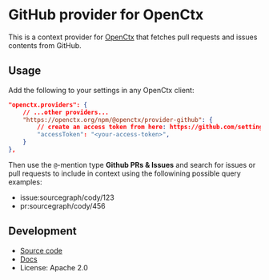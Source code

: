 # GitHub provider for OpenCtx

This is a context provider for [OpenCtx](https://openctx.org) that fetches pull requests and issues contents from GitHub.

## Usage

Add the following to your settings in any OpenCtx client:

```json
"openctx.providers": {
    // ...other providers...
    "https://openctx.org/npm/@openctx/provider-github": {
        // create an access token from here: https://github.com/settings/tokens/new?scopes=repo
        "accessToken": "<your-access-token>",
    }
},
```

Then use the `@`-mention type **Github PRs & Issues** and search for issues or pull requests to include in context using the followining possible query examples:

- issue:sourcegraph/cody/123
- pr:sourcegraph/cody/456

## Development

- [Source code](https://sourcegraph.com/github.com/sourcegraph/openctx/-/tree/provider/github)
- [Docs](https://openctx.org/docs/providers/github)
- License: Apache 2.0
